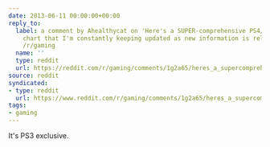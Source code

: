 ```yaml
---
date: 2013-06-11 00:00:00+00:00
reply_to:
  label: a comment by Ahealthycat on 'Here's a SUPER-comprehensive PS4/XBO comparison
    chart that I'm constantly keeping updated as new information is released!' on
    /r/gaming
  name: ''
  type: reddit
  url: https://reddit.com/r/gaming/comments/1g2a65/heres_a_supercomprehensive_ps4xbo_comparison/cagij8z/
source: reddit
syndicated:
- type: reddit
  url: https://www.reddit.com/r/gaming/comments/1g2a65/heres_a_supercomprehensive_ps4xbo_comparison/cagkarm/
tags:
- gaming
---
```


It's PS3 exclusive.
